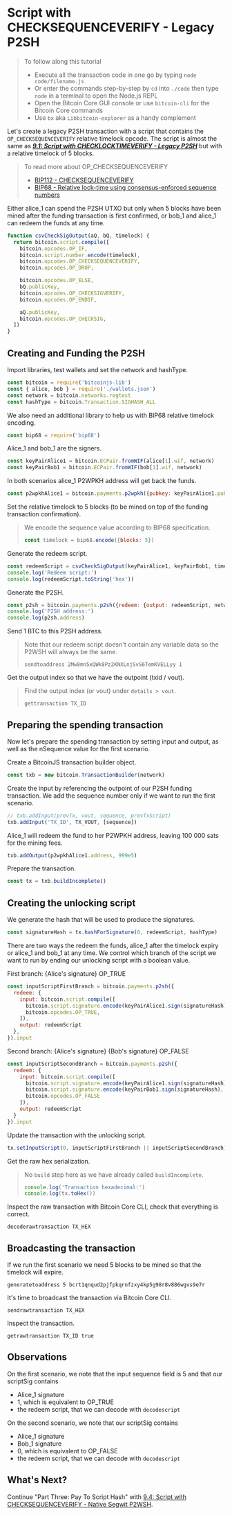 # Script with CHECKSEQUENCEVERIFY - Legacy P2SH

> To follow along this tutorial
>
> * Execute all the transaction code in one go by typing `node code/filename.js`   
> * Or enter the commands step-by-step by `cd` into `./code` then type `node` in a terminal to open the Node.js REPL   
> * Open the Bitcoin Core GUI console or use `bitcoin-cli` for the Bitcoin Core commands
> * Use `bx` aka `Libbitcoin-explorer` as a handy complement

Let's create a legacy P2SH transaction with a script that contains the `OP_CHECKSEQUENCEVERIFY` relative timelock opcode. The script is almost the same as [_**9.1: Script with CHECKLOCKTIMEVERIFY - Legacy P2SH**_](https://github.com/bitcoin-studio/Bitcoin-Programming-with-BitcoinJS/tree/64d6ce54da567802508ffdc79e00a21060d8450d/part-three-pay-to-script-hash/timelocks/09_1_p2sh_cltv.md) but with a relative timelock of 5 blocks.

> To read more about OP\_CHECKSEQUENCEVERIFY
>
> * [BIP112 - CHECKSEQUENCEVERIFY](https://github.com/bitcoin/bips/blob/master/bip-0112.mediawiki)
> * [BIP68 - Relative lock-time using consensus-enforced sequence numbers](https://github.com/bitcoin/bips/blob/master/bip-0068.mediawiki)

Either alice\_1 can spend the P2SH UTXO but only when 5 blocks have been mined after the funding transaction is first confirmed, or bob\_1 and alice\_1 can redeem the funds at any time.

```javascript
function csvCheckSigOutput(aQ, bQ, timelock) {
  return bitcoin.script.compile([
    bitcoin.opcodes.OP_IF,
    bitcoin.script.number.encode(timelock),
    bitcoin.opcodes.OP_CHECKSEQUENCEVERIFY,
    bitcoin.opcodes.OP_DROP,

    bitcoin.opcodes.OP_ELSE,
    bQ.publicKey,
    bitcoin.opcodes.OP_CHECKSIGVERIFY,
    bitcoin.opcodes.OP_ENDIF,

    aQ.publicKey,
    bitcoin.opcodes.OP_CHECKSIG,
  ])
}
```

## Creating and Funding the P2SH

Import libraries, test wallets and set the network and hashType.

```javascript
const bitcoin = require('bitcoinjs-lib')
const { alice, bob } = require('./wallets.json')
const network = bitcoin.networks.regtest
const hashType = bitcoin.Transaction.SIGHASH_ALL
```

We also need an additional library to help us with BIP68 relative timelock encoding.

```javascript
const bip68 = require('bip68')
```

Alice\_1 and bob\_1 are the signers.

```javascript
const keyPairAlice1 = bitcoin.ECPair.fromWIF(alice[1].wif, network)
const keyPairBob1 = bitcoin.ECPair.fromWIF(bob[1].wif, network)
```

In both scenarios alice\_1 P2WPKH address will get back the funds.

```javascript
const p2wpkhAlice1 = bitcoin.payments.p2wpkh({pubkey: keyPairAlice1.publicKey, network})
```

Set the relative timelock to 5 blocks \(to be mined on top of the funding transaction confirmation\).

> We encode the sequence value according to BIP68 specification.
>
> ```javascript
> const timelock = bip68.encode({blocks: 5})
> ```

Generate the redeem script.

```javascript
const redeemScript = csvCheckSigOutput(keyPairAlice1, keyPairBob1, timelock)
console.log('Redeem script:')
console.log(redeemScript.toString('hex'))
```

Generate the P2SH.

```javascript
const p2sh = bitcoin.payments.p2sh({redeem: {output: redeemScript, network}, network})
console.log('P2SH address:')
console.log(p2sh.address)
```

Send 1 BTC to this P2SH address.

> Note that our redeem script doesn't contain any variable data so the P2WSH will always be the same.
>
> ```text
> sendtoaddress 2Mw8mn5xQWk8Pz2KNXLnjSvS6TemKVELLyy 1
> ```

Get the output index so that we have the outpoint \(txid / vout\).

> Find the output index \(or vout\) under `details > vout`.
>
> ```text
> gettransaction TX_ID
> ```

## Preparing the spending transaction

Now let's prepare the spending transaction by setting input and output, as well as the nSequence value for the first scenario.

Create a BitcoinJS transaction builder object.

```javascript
const txb = new bitcoin.TransactionBuilder(network)
```

Create the input by referencing the outpoint of our P2SH funding transaction. We add the sequence number only if we want to run the first scenario.

```javascript
// txb.addInput(prevTx, vout, sequence, prevTxScript)
txb.addInput('TX_ID', TX_VOUT, [sequence])
```

Alice\_1 will redeem the fund to her P2WPKH address, leaving 100 000 sats for the mining fees.

```javascript
txb.addOutput(p2wpkhAlice1.address, 999e5)
```

Prepare the transaction.

```javascript
const tx = txb.buildIncomplete()
```

## Creating the unlocking script

We generate the hash that will be used to produce the signatures.

```javascript
const signatureHash = tx.hashForSignature(0, redeemScript, hashType)
```

There are two ways the redeem the funds, alice\_1 after the timelock expiry or alice\_1 and bob\_1 at any time. We control which branch of the script we want to run by ending our unlocking script with a boolean value.

First branch: {Alice's signature} OP\_TRUE

```javascript
const inputScriptFirstBranch = bitcoin.payments.p2sh({
  redeem: {
    input: bitcoin.script.compile([
      bitcoin.script.signature.encode(keyPairAlice1.sign(signatureHash), hashType),
      bitcoin.opcodes.OP_TRUE,
    ]),
    output: redeemScript
  },
}).input
```

Second branch: {Alice's signature} {Bob's signature} OP\_FALSE

```javascript
const inputScriptSecondBranch = bitcoin.payments.p2sh({
  redeem: {
    input: bitcoin.script.compile([
      bitcoin.script.signature.encode(keyPairAlice1.sign(signatureHash), hashType),
      bitcoin.script.signature.encode(keyPairBob1.sign(signatureHash), hashType),
      bitcoin.opcodes.OP_FALSE
    ]),
    output: redeemScript
  }
}).input
```

Update the transaction with the unlocking script.

```javascript
tx.setInputScript(0, inputScriptFirstBranch || inputScriptSecondBranch)
```

Get the raw hex serialization.

> No `build` step here as we have already called `buildIncomplete`.
>
> ```javascript
> console.log('Transaction hexadecimal:')
> console.log(tx.toHex())
> ```

Inspect the raw transaction with Bitcoin Core CLI, check that everything is correct.

```text
decoderawtransaction TX_HEX
```

## Broadcasting the transaction

If we run the first scenario we need 5 blocks to be mined so that the timelock will expire.

```text
generatetoaddress 5 bcrt1qnqud2pjfpkqrnfzxy4kp5g98r8v886wgvs9e7r
```

It's time to broadcast the transaction via Bitcoin Core CLI.

```text
sendrawtransaction TX_HEX
```

Inspect the transaction.

```text
getrawtransaction TX_ID true
```

## Observations

On the first scenario, we note that the input sequence field is 5 and that our scriptSig contains

* Alice\_1 signature
* 1, which is equivalent to OP\_TRUE
* the redeem script, that we can decode with `decodescript`   

On the second scenario, we note that our scriptSig contains

* Alice\_1 signature
* Bob\_1 signature
* 0, which is equivalent to OP\_FALSE
* the redeem script, that we can decode with `decodescript`

## What's Next?

Continue "Part Three: Pay To Script Hash" with [9.4: Script with CHECKSEQUENCEVERIFY - Native Segwit P2WSH](csv_p2wsh.md).

